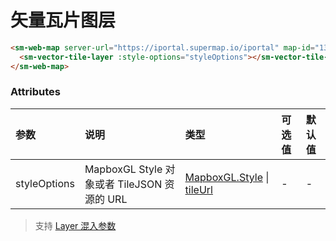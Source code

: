 # 矢量瓦片图层

<sm-iframe src="https://iclient.supermap.io/examples/component/components_vector_tile_vue.html"></sm-iframe>

```html
<sm-web-map server-url="https://iportal.supermap.io/iportal" map-id="1329428269">
  <sm-vector-tile-layer :style-options="styleOptions"></sm-vector-tile-layer>
</sm-web-map>
```

### Attributes

| 参数         | 说明                                        | 类型                                                                                                                                                 | 可选值 | 默认值 |
| :----------- | :------------------------------------------ | :--------------------------------------------------------------------------------------------------------------------------------------------------- | :----- | :----- |
| styleOptions | MapboxGL Style 对象或者 TileJSON 资源的 URL | [MapboxGL.Style](https://docs.mapbox.com/mapbox-gl-js/style-spec/) \| [tileUrl](https://docs.mapbox.com/mapbox-gl-js/style-spec/#sources-vector-url) | -      | -      |

> 支持 [Layer 混入参数](/zh/api/mixin/mixin.md#layer)
